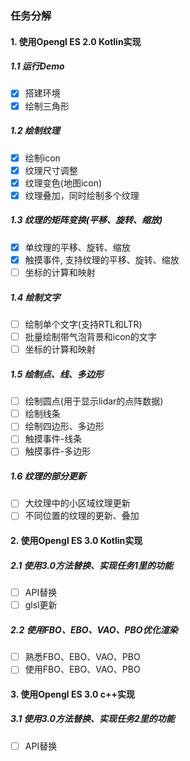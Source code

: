### 任务分解
#### 1. 使用Opengl ES 2.0 Kotlin实现
##### 1.1 运行Demo
- [x] 搭建环境
- [x] 绘制三角形
##### 1.2 绘制纹理
- [x] 绘制icon
- [x] 纹理尺寸调整
- [x] 纹理变色(地图icon)
- [x] 纹理叠加，同时绘制多个纹理
##### 1.3 纹理的矩阵变换(平移、旋转、缩放)
- [x] 单纹理的平移、旋转、缩放
- [x] 触摸事件, 支持纹理的平移、旋转、缩放
- [ ] 坐标的计算和映射
##### 1.4 绘制文字
- [ ] 绘制单个文字(支持RTL和LTR)
- [ ] 批量绘制带气泡背景和icon的文字
- [ ] 坐标的计算和映射
##### 1.5 绘制点、线、多边形
- [ ] 绘制圆点(用于显示lidar的点阵数据)
- [ ] 绘制线条
- [ ] 绘制四边形、多边形
- [ ] 触摸事件-线条
- [ ] 触摸事件-多边形
##### 1.6 纹理的部分更新
- [ ] 大纹理中的小区域纹理更新
- [ ] 不同位置的纹理的更新、叠加
#### 2. 使用Opengl ES 3.0 Kotlin实现
##### 2.1 使用3.0方法替换、实现任务1里的功能
- [ ] API替换
- [ ] glsl更新
##### 2.2 使用FBO、EBO、VAO、PBO优化渲染
- [ ] 熟悉FBO、EBO、VAO、PBO
- [ ] 使用FBO、EBO、VAO、PBO

#### 3. 使用Opengl ES 3.0 c++实现
##### 3.1 使用3.0方法替换、实现任务2里的功能
- [ ] API替换


